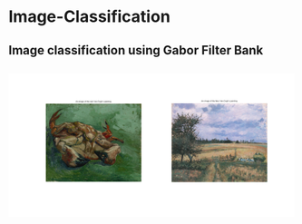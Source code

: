 # Image-Classification
Image classification  using Gabor Filter Bank
---
## 
![](images/untitled.png)
